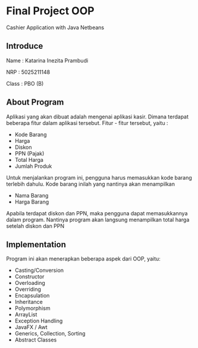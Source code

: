
# Final Project OOP

Cashier Application with Java Netbeans

## Introduce
Name : Katarina Inezita Prambudi

NRP : 5025211148

Class : PBO (B)

## About Program
Aplikasi yang akan dibuat adalah mengenai aplikasi kasir. Dimana terdapat 
beberapa fitur dalam aplikasi tersebut. Fitur - fitur tersebut, yaitu :

* Kode Barang
* Harga
* Diskon
* PPN (Pajak)
* Total Harga
* Jumlah Produk 

Untuk menjalankan program ini, pengguna harus memasukkan kode barang terlebih dahulu.
Kode barang inilah yang nantinya akan menampilkan 
* Nama Barang
* Harga Barang

Apabila terdapat diskon dan PPN, maka pengguna dapat memasukkannya dalam program. 
Nantinya program akan langsung
menampilkan total harga setelah diskon dan PPN 

## Implementation
Program ini akan menerapkan beberapa aspek dari OOP, yaitu:
* Casting/Conversion
* Constructor
* Overloading
* Overriding
* Encapsulation
* Inheritance
* Polymorphism
* ArrayList
* Exception Handling
* JavaFX / Awt
* Generics, Collection, Sorting
* Abstract Classes











